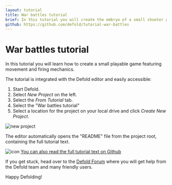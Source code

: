 ```yaml
---
layout: tutorial
title: War battles tutorial
brief: In this tutorial you will create the embryo of a small shooter game. This is a good starting point if you are new to Defold.
github: https://github.com/defold/tutorial-war-battles
---
```


# War battles tutorial

In this tutorial you will learn how to create a small playable game featuring movement and firing mechanics.

The tutorial is integrated with the Defold editor and easily accessible:

1. Start Defold.
2. Select *New Project* on the left.
3. Select the *From Tutorial* tab.
4. Select the "War battles tutorial"
5. Select a location for the project on your local drive and click *Create New Project*.

![new project](../images/new-war-battles.png)

The editor automatically opens the "README" file from the project root, containing the full tutorial text.

![icon](../images/icon-tutorial.svg)
[You can also read the full tutorial text on Github](https://github.com/defold/tutorial-war-battles)

If you get stuck, head over to the [Defold Forum](//forum.defold.com) where you will get help from the Defold team and many friendly users.

Happy Defolding!

